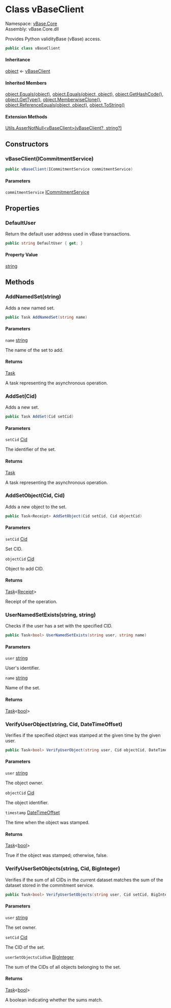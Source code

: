 # <a id="vBase_Core_vBaseClient"></a> Class vBaseClient

Namespace: [vBase.Core](vBase.Core.md)  
Assembly: vBase.Core.dll  

Provides Python validityBase (vBase) access.

```csharp
public class vBaseClient
```

#### Inheritance

[object](https://learn.microsoft.com/dotnet/api/system.object) ← 
[vBaseClient](vBase.Core.vBaseClient.md)

#### Inherited Members

[object.Equals\(object\)](https://learn.microsoft.com/dotnet/api/system.object.equals\#system\-object\-equals\(system\-object\)), 
[object.Equals\(object, object\)](https://learn.microsoft.com/dotnet/api/system.object.equals\#system\-object\-equals\(system\-object\-system\-object\)), 
[object.GetHashCode\(\)](https://learn.microsoft.com/dotnet/api/system.object.gethashcode), 
[object.GetType\(\)](https://learn.microsoft.com/dotnet/api/system.object.gettype), 
[object.MemberwiseClone\(\)](https://learn.microsoft.com/dotnet/api/system.object.memberwiseclone), 
[object.ReferenceEquals\(object, object\)](https://learn.microsoft.com/dotnet/api/system.object.referenceequals), 
[object.ToString\(\)](https://learn.microsoft.com/dotnet/api/system.object.tostring)

#### Extension Methods

[Utils.AsserNotNull<vBaseClient\>\(vBaseClient?, string?\)](vBase.Core.Utilities.Utils.md\#vBase\_Core\_Utilities\_Utils\_AsserNotNull\_\_1\_\_\_0\_System\_String\_)

## Constructors

### <a id="vBase_Core_vBaseClient__ctor_vBase_Core_ICommitmentService_"></a> vBaseClient\(ICommitmentService\)

```csharp
public vBaseClient(ICommitmentService commitmentService)
```

#### Parameters

`commitmentService` [ICommitmentService](vBase.Core.ICommitmentService.md)

## Properties

### <a id="vBase_Core_vBaseClient_DefaultUser"></a> DefaultUser

Return the default user address used in vBase transactions.

```csharp
public string DefaultUser { get; }
```

#### Property Value

 [string](https://learn.microsoft.com/dotnet/api/system.string)

## Methods

### <a id="vBase_Core_vBaseClient_AddNamedSet_System_String_"></a> AddNamedSet\(string\)

Adds a new named set.

```csharp
public Task AddNamedSet(string name)
```

#### Parameters

`name` [string](https://learn.microsoft.com/dotnet/api/system.string)

The name of the set to add.

#### Returns

 [Task](https://learn.microsoft.com/dotnet/api/system.threading.tasks.task)

A task representing the asynchronous operation.

### <a id="vBase_Core_vBaseClient_AddSet_vBase_Core_Cid_"></a> AddSet\(Cid\)

Adds a new set.

```csharp
public Task AddSet(Cid setCid)
```

#### Parameters

`setCid` [Cid](vBase.Core.Cid.md)

The identifier of the set.

#### Returns

 [Task](https://learn.microsoft.com/dotnet/api/system.threading.tasks.task)

A task representing the asynchronous operation.

### <a id="vBase_Core_vBaseClient_AddSetObject_vBase_Core_Cid_vBase_Core_Cid_"></a> AddSetObject\(Cid, Cid\)

Adds a new object to the set.

```csharp
public Task<Receipt> AddSetObject(Cid setCid, Cid objectCid)
```

#### Parameters

`setCid` [Cid](vBase.Core.Cid.md)

Set CID.

`objectCid` [Cid](vBase.Core.Cid.md)

Object to add CID.

#### Returns

 [Task](https://learn.microsoft.com/dotnet/api/system.threading.tasks.task\-1)<[Receipt](vBase.Core.Receipt.md)\>

Receipt of the operation.

### <a id="vBase_Core_vBaseClient_UserNamedSetExists_System_String_System_String_"></a> UserNamedSetExists\(string, string\)

Checks if the user has a set with the specified CID.

```csharp
public Task<bool> UserNamedSetExists(string user, string name)
```

#### Parameters

`user` [string](https://learn.microsoft.com/dotnet/api/system.string)

User's identifier.

`name` [string](https://learn.microsoft.com/dotnet/api/system.string)

Name of the set.

#### Returns

 [Task](https://learn.microsoft.com/dotnet/api/system.threading.tasks.task\-1)<[bool](https://learn.microsoft.com/dotnet/api/system.boolean)\>

### <a id="vBase_Core_vBaseClient_VerifyUserObject_System_String_vBase_Core_Cid_System_DateTimeOffset_"></a> VerifyUserObject\(string, Cid, DateTimeOffset\)

Verifies if the specified object was stamped at the given time by the given user.

```csharp
public Task<bool> VerifyUserObject(string user, Cid objectCid, DateTimeOffset timestamp)
```

#### Parameters

`user` [string](https://learn.microsoft.com/dotnet/api/system.string)

The object owner.

`objectCid` [Cid](vBase.Core.Cid.md)

The object identifier.

`timestamp` [DateTimeOffset](https://learn.microsoft.com/dotnet/api/system.datetimeoffset)

The time when the object was stamped.

#### Returns

 [Task](https://learn.microsoft.com/dotnet/api/system.threading.tasks.task\-1)<[bool](https://learn.microsoft.com/dotnet/api/system.boolean)\>

True if the object was stamped; otherwise, false.

### <a id="vBase_Core_vBaseClient_VerifyUserSetObjects_System_String_vBase_Core_Cid_System_Numerics_BigInteger_"></a> VerifyUserSetObjects\(string, Cid, BigInteger\)

Verifies if the sum of all CIDs in the current dataset matches the sum of the dataset stored
in the commitment service.

```csharp
public Task<bool> VerifyUserSetObjects(string user, Cid setCid, BigInteger userSetObjectsCidSum)
```

#### Parameters

`user` [string](https://learn.microsoft.com/dotnet/api/system.string)

The set owner.

`setCid` [Cid](vBase.Core.Cid.md)

The CID of the set.

`userSetObjectsCidSum` [BigInteger](https://learn.microsoft.com/dotnet/api/system.numerics.biginteger)

The sum of the CIDs of all objects belonging to the set.

#### Returns

 [Task](https://learn.microsoft.com/dotnet/api/system.threading.tasks.task\-1)<[bool](https://learn.microsoft.com/dotnet/api/system.boolean)\>

A boolean indicating whether the sums match.

